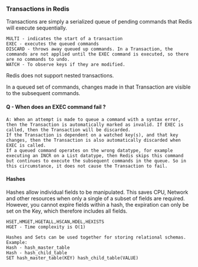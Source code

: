 ### Transactions in Redis
Transactions are simply a serialized queue of pending commands that Redis will execute sequentially. 

```
MULTI - indicates the start of a transaction
EXEC - executes the queued commands
DISCARD - throws away queued up commands. In a Transaction, the commands are not applied until the EXEC command is executed, so there are no commands to undo.
WATCH - To observe keys if they are modified.
```

Redis does not support nested transactions.

In a queued set of commands, changes made in that Transaction are visible to the subsequent commands.

#### Q - When does an EXEC command fail ?
```
A: When an attempt is made to queue a command with a syntax error, then the Transaction is automatically marked as invalid. If EXEC is called, then the Transaction will be discarded.
If the Transaction is dependent on a watched key(s), and that key changes, then the Transaction is also automatically discarded when EXEC is called.
If a queued command operates on the wrong datatype, for example executing an INCR on a List datatype, then Redis skips this command but continues to execute the subsequent commands in the queue. So in this circumstance, it does not cause the Transaction to fail.
```

#### Hashes

Hashes allow individual fields to be manipulated. This saves CPU, Network and other resources when only a single of a subset of fields are required.  However, you cannot expire fields within a hash, the expiration can only be set on the Key, which therefore includes all fields.
```
HSET,HMGET,HGETALL,HSCAN,HDEL,HEXISTS
HGET - Time complexity is O(1)
```

```
Hashes and Sets can be used together for storing relational schemas.
Example:
Hash - hash_master_table
Hash - hash_child_table
SET hash_master_table(KEY) hash_child_table(VALUE)
```



